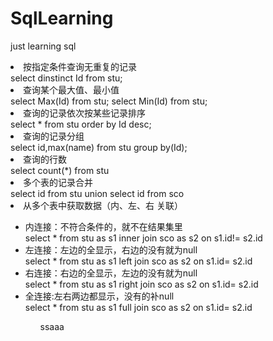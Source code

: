 # SqlLearning
just learning sql

<li>按指定条件查询无重复的记录</li>
select dinstinct Id from stu;
<li>查询某个最大值、最小值</li>
select Max(Id) from stu;
select Min(Id) from stu;
<li>查询的记录依次按某些记录排序</li>
select * from stu order by Id desc;
<li>查询的记录分组</li>
select id,max(name) from stu group by(Id);
<li>查询的行数</li>
select count(*) from stu
<li>多个表的记录合并</li>
select id from stu 
union
select id from sco
<li>从多个表中获取数据（内、左、右 关联）</li>
<ul>
<li>内连接：不符合条件的，就不在结果集里</li>
select * from stu as s1 inner join  sco as s2 on s1.id!= s2.id
<li>
左连接：左边的全显示，右边的没有就为null</li>
select * from stu as s1 left join  sco as s2 on s1.id= s2.id
<li>右连接：右边的全显示，左边的没有就为null</li>
select * from stu as s1 right join  sco as s2 on s1.id= s2.id
<li>全连接:左右两边都显示，没有的补null</li>
select * from stu as s1 full join  sco as s2 on s1.id= s2.id
<ul>
<artic>ssaaa</artic>





